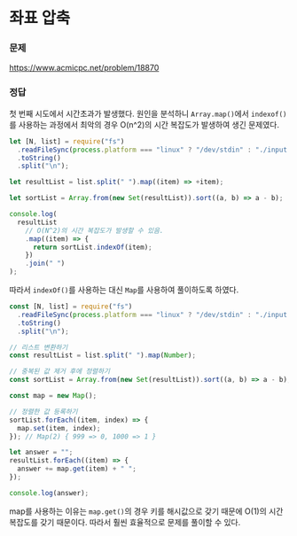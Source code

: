 # 좌표 압축

### 문제

https://www.acmicpc.net/problem/18870

### 정답

첫 번째 시도에서 시간초과가 발생했다. 원인을 분석하니 `Array.map()`에서 `indexof()`를 사용하는 과정에서 최악의 경우 O(n^2)의 시간 복잡도가 발생하여 생긴 문제였다.

```js
let [N, list] = require("fs")
  .readFileSync(process.platform === "linux" ? "/dev/stdin" : "./input.txt")
  .toString()
  .split("\n");

let resultList = list.split(" ").map((item) => +item);

let sortList = Array.from(new Set(resultList)).sort((a, b) => a - b);

console.log(
  resultList
    // O(N^2)의 시간 복잡도가 발생할 수 있음.
    .map((item) => {
      return sortList.indexOf(item);
    })
    .join(" ")
);
```

따라서 `indexOf()`를 사용하는 대신 `Map`를 사용하여 풀이하도록 하였다.

```js
const [N, list] = require("fs")
  .readFileSync(process.platform === "linux" ? "/dev/stdin" : "./input.txt")
  .toString()
  .split("\n");

// 리스트 변환하기
const resultList = list.split(" ").map(Number);

// 중복된 값 제거 후에 정렬하기
const sortList = Array.from(new Set(resultList)).sort((a, b) => a - b);

const map = new Map();

// 정렬한 값 등록하기
sortList.forEach((item, index) => {
  map.set(item, index);
}); // Map(2) { 999 => 0, 1000 => 1 }

let answer = "";
resultList.forEach((item) => {
  answer += map.get(item) + " ";
});

console.log(answer);
```

map를 사용하는 이유는 `map.get()`의 경우 키를 해시값으로 갖기 때문에 O(1)의 시간 복잡도를 갖기 때문이다. 따라서 훨씬 효율적으로 문제를 풀이할 수 있다.
